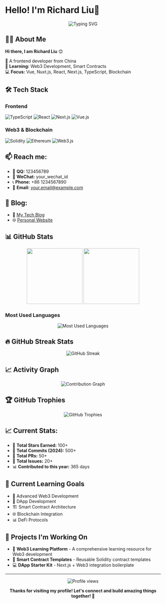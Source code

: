 # Hello! I'm Richard Liu👋

<div align="center">
  <img src="https://readme-typing-svg.herokuapp.com?font=Fira+Code&pause=1000&color=F75C7E&center=true&vCenter=true&width=435&lines=I'm+a+Front+end+developer+%3A)" alt="Typing SVG" />
</div>

## 🙋‍♂️ About Me

**Hi there, I am Richard Liu** 😊

🌱 A frontend developer from China  
🎯 **Learning:** Web3 Development, Smart Contracts  
💻 **Focus:** Vue, Nuxt.js, React, Next.js, TypeScript, Blockchain  

## 🛠️ Tech Stack

### Frontend
![TypeScript](https://img.shields.io/badge/-TypeScript-007ACC?style=flat-square&logo=typescript&logoColor=white)
![React](https://img.shields.io/badge/-React-61DAFB?style=flat-square&logo=react&logoColor=black)
![Next.js](https://img.shields.io/badge/-Next.js-000000?style=flat-square&logo=nextdotjs&logoColor=white)
![Vue.js](https://img.shields.io/badge/-Vue.js-4FC08D?style=flat-square&logo=vuedotjs&logoColor=white)

### Web3 & Blockchain
![Solidity](https://img.shields.io/badge/-Solidity-363636?style=flat-square&logo=solidity&logoColor=white)
![Ethereum](https://img.shields.io/badge/-Ethereum-3C3C3D?style=flat-square&logo=ethereum&logoColor=white)
![Web3.js](https://img.shields.io/badge/-Web3.js-F16822?style=flat-square&logo=web3dotjs&logoColor=white)

## 📫 Reach me:

- 📱 **QQ:** 123456789
- 💬 **WeChat:** your_wechat_id
- 📞 **Phone:** +86 1234567890
- 📧 **Email:** [your.email@example.com](mailto:your.email@example.com)

## 📝 Blog:
- 📖 [My Tech Blog](https://your-blog-url.com)
- 🌐 [Personal Website](https://your-website.com)

## 📊 GitHub Stats

<div align="center">
  <img height="180em" src="https://github-readme-stats.vercel.app/api?username=yourusername&show_icons=true&theme=tokyonight&include_all_commits=true&count_private=true"/>
  <img height="180em" src="https://github-readme-stats.vercel.app/api/top-langs/?username=yourusername&layout=compact&langs_count=7&theme=tokyonight"/>
</div>

### Most Used Languages
<div align="center">
  <img src="https://github-readme-stats.vercel.app/api/top-langs/?username=yourusername&layout=pie&theme=tokyonight" alt="Most Used Languages" />
</div>

## 🔥 GitHub Streak Stats
<div align="center">
  <img src="https://github-readme-streak-stats.herokuapp.com/?user=yourusername&theme=tokyonight" alt="GitHub Streak" />
</div>

## 📈 Activity Graph
<div align="center">
  <img src="https://github-readme-activity-graph.vercel.app/graph?username=yourusername&theme=tokyo-night" alt="Contribution Graph" />
</div>

## 🏆 GitHub Trophies
<div align="center">
  <img src="https://github-profile-trophy.vercel.app/?username=yourusername&theme=tokyonight&row=1&column=6" alt="GitHub Trophies" />
</div>

## 📈 Current Stats:
- 🌟 **Total Stars Earned:** 100+
- 👥 **Total Commits (2024):** 500+
- 📂 **Total PRs:** 50+
- 🐛 **Total Issues:** 20+
- 📊 **Contributed to this year:** 365 days

## 🎯 Current Learning Goals

- 🔗 Advanced Web3 Development
- 📱 DApp Development
- 🏗️ Smart Contract Architecture
- 🌐 Blockchain Integration
- 📊 DeFi Protocols

## 💼 Projects I'm Working On

- 🚀 **Web3 Learning Platform** - A comprehensive learning resource for Web3 development
- 📝 **Smart Contract Templates** - Reusable Solidity contract templates
- 💻 **DApp Starter Kit** - Next.js + Web3 integration boilerplate

---

<div align="center">
  <img src="https://komarev.com/ghpvc/?username=yourusername&color=blueviolet" alt="Profile views" />
  
  **Thanks for visiting my profile! Let's connect and build amazing things together! 🚀**
</div>
